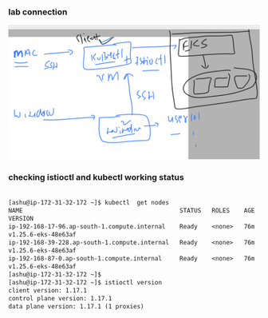 ### lab connection 

<img src="lab.png">

### checking istioctl and kubectl working status 

```

[ashu@ip-172-31-32-172 ~]$ kubectl  get nodes
NAME                                            STATUS   ROLES    AGE   VERSION
ip-192-168-17-96.ap-south-1.compute.internal    Ready    <none>   76m   v1.25.6-eks-48e63af
ip-192-168-39-228.ap-south-1.compute.internal   Ready    <none>   76m   v1.25.6-eks-48e63af
ip-192-168-87-0.ap-south-1.compute.internal     Ready    <none>   76m   v1.25.6-eks-48e63af
[ashu@ip-172-31-32-172 ~]$ 
[ashu@ip-172-31-32-172 ~]$ istioctl version 
client version: 1.17.1
control plane version: 1.17.1
data plane version: 1.17.1 (1 proxies)
```



